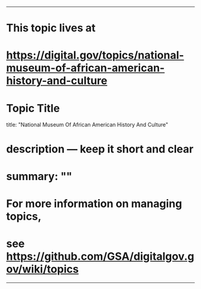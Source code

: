 
---
# This topic lives at
# https://digital.gov/topics/national-museum-of-african-american-history-and-culture

# Topic Title
title: "National Museum Of African American History And Culture"

# description — keep it short and clear
# summary: ""


# For more information on managing topics,
# see https://github.com/GSA/digitalgov.gov/wiki/topics
---